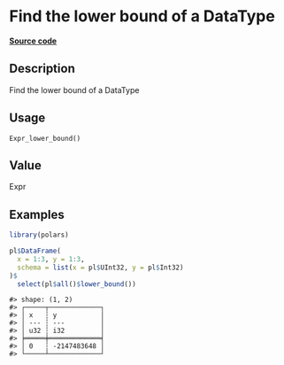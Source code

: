 

# Find the lower bound of a DataType

[**Source code**](https://github.com/pola-rs/r-polars/tree/97c09bc0a6fc3d166744dbddd037b49e8d8fc6c2/R/after-wrappers.R#L20)

## Description

Find the lower bound of a DataType

## Usage

<pre><code class='language-R'>Expr_lower_bound()
</code></pre>

## Value

Expr

## Examples

``` r
library(polars)

pl$DataFrame(
  x = 1:3, y = 1:3,
  schema = list(x = pl$UInt32, y = pl$Int32)
)$
  select(pl$all()$lower_bound())
```

    #> shape: (1, 2)
    #> ┌─────┬─────────────┐
    #> │ x   ┆ y           │
    #> │ --- ┆ ---         │
    #> │ u32 ┆ i32         │
    #> ╞═════╪═════════════╡
    #> │ 0   ┆ -2147483648 │
    #> └─────┴─────────────┘
